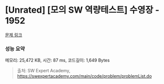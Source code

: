 # [Unrated] [모의 SW 역량테스트] 수영장 - 1952 

[문제 링크](https://swexpertacademy.com/main/code/problem/problemDetail.do?contestProbId=AV5PpFQaAQMDFAUq) 

### 성능 요약

메모리: 25,472 KB, 시간: 87 ms, 코드길이: 1,649 Bytes



> 출처: SW Expert Academy, https://swexpertacademy.com/main/code/problem/problemList.do